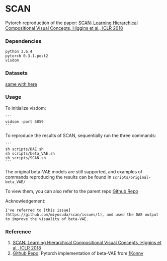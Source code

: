 # SCAN
Pytorch reproduction of the paper:
[SCAN: Learning Hierarchical Compositional Visual Concepts, Higgins et al., ICLR 2018]

### Dependencies
```
python 3.6.4
pytorch 0.3.1.post2
visdom
```

### Datasets
[same with here]

### Usage
To initialize visdom:

    ```
    vidsom -port 6059
    ```

To reproduce the results of SCAN, sequentially run the three commands:

    ```
    sh scripts/DAE.sh
    sh scripts/beta_VAE.sh
    sh scripts/SCAN.sh
    ```

The original beta-VAE models are still supported, and examples of commands reproducing the results can be found in `scripts/original-beta_VAE/`

To view them, you can also refer to the parent repo [Github Repo][]

Acknowledgement:

    I've referred to [this issue](https://github.com/miyosuda/scan/issues/1), and used the DAE output to improve the visuality of beta-VAE.

### Reference
1. [SCAN: Learning Hierarchical Compositional Visual Concepts, Higgins et al., ICLR 2018]
2. [Github Repo]: Pytorch implementation of beta-VAE from [1Konny](https://github.com/1Konny)

[SCAN: Learning Hierarchical Compositional Visual Concepts, Higgins et al., ICLR 2018]: https://arxiv.org/abs/1707.03389
[Github Repo]: https://github.com/1Konny/Beta-VAE 
[same with here]: https://github.com/1Konny/FactorVAE 

